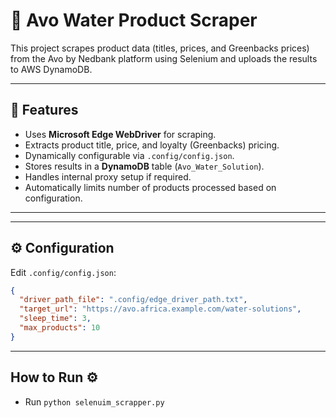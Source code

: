 # 🛒 Avo Water Product Scraper

This project scrapes product data (titles, prices, and Greenbacks prices) from the Avo by Nedbank platform using Selenium and uploads the results to AWS DynamoDB.

---

## 📌 Features

- Uses **Microsoft Edge WebDriver** for scraping.
- Extracts product title, price, and loyalty (Greenbacks) pricing.
- Dynamically configurable via `.config/config.json`.
- Stores results in a **DynamoDB** table (`Avo_Water_Solution`).
- Handles internal proxy setup if required.
- Automatically limits number of products processed based on configuration.

---

---

## ⚙️ Configuration

Edit `.config/config.json`:

```json
{
  "driver_path_file": ".config/edge_driver_path.txt",
  "target_url": "https://avo.africa.example.com/water-solutions",
  "sleep_time": 3,
  "max_products": 10
}
```
---

## How to Run ⚙️

- Run `python selenuim_scrapper.py`

